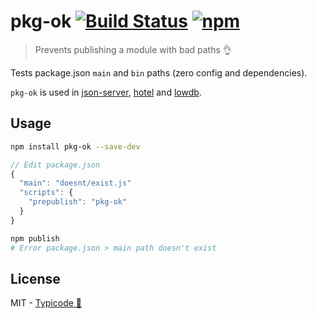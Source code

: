 # pkg-ok [![Build Status](https://travis-ci.org/typicode/pkg-ok.svg?branch=master)](https://travis-ci.org/typicode/pkg-ok) [![npm](https://img.shields.io/npm/v/pkg-ok.svg)](https://www.npmjs.com/package/pkg-ok)

> Prevents publishing a module with bad paths :ok_hand:

Tests package.json `main` and `bin` paths (zero config and dependencies). 

`pkg-ok` is used in [json-server](https://github.com/typicode/json-server), [hotel](https://github.com/typicode/hotel) and [lowdb](https://github.com/typicode/lowdb).

## Usage

```sh
npm install pkg-ok --save-dev
```

```js
// Edit package.json
{
  "main": "doesnt/exist.js"
  "scripts": {
    "prepublish": "pkg-ok"
  }
}
```

```sh
npm publish
# Error package.json > main path doesn't exist
```

## License

MIT - [Typicode :cactus:](https://github.com/typicode)
